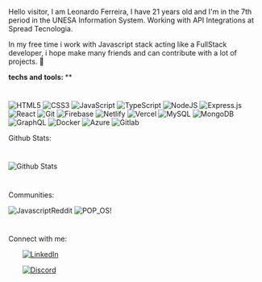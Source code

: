 
Hello visitor, I am Leonardo Ferreira, I have 21 years old and I'm in the 7th period in the UNESA Information System. Working with API Integrations at Spread Tecnologia.

In my free time i work with Javascript stack acting like a FullStack developer, i hope make many friends and can contribute with a lot of projects. 💜

<b>techs and tools: </b>
**
#

  ![HTML5](https://img.shields.io/badge/html5-%23E34F26.svg?style=for-the-badge&logo=html5&logoColor=white)
  ![CSS3](https://img.shields.io/badge/css3-%231572B6.svg?style=for-the-badge&logo=css3&logoColor=white)
  ![JavaScript](https://img.shields.io/badge/javascript-%23323330.svg?style=for-the-badge&logo=javascript&logoColor=%23F7DF1E)
  ![TypeScript](https://img.shields.io/badge/typescript-%23007ACC.svg?style=for-the-badge&logo=typescript&logoColor=white)
  ![NodeJS](https://img.shields.io/badge/node.js-%2343853D.svg?style=for-the-badge&logo=node.js&logoColor=white)
  ![Express.js](https://img.shields.io/badge/express.js-%23404d59.svg?style=for-the-badge&logo=express&logoColor=%2361DAFB)
  ![React](https://img.shields.io/badge/react-%2320232a.svg?style=for-the-badge&logo=react&logoColor=%2361DAFB)
  ![Git](https://img.shields.io/badge/git-%23F05033.svg?style=for-the-badge&logo=git&logoColor=white)
  ![Firebase](https://img.shields.io/badge/firebase-%23039BE5.svg?style=for-the-badge&logo=firebase)
  ![Netlify](https://img.shields.io/badge/netlify-%23039BE5.svg?style=for-the-badge&logo=netlify)
  ![Vercel](https://img.shields.io/badge/vercel-%23000000.svg?style=for-the-badge&logo=vercel&logoColor=white)
  ![MySQL](https://img.shields.io/badge/mysql-%2300f.svg?style=for-the-badge&logo=mysql&logoColor=white)
  ![MongoDB](https://img.shields.io/badge/MongoDB-%234ea94b.svg?style=for-the-badge&logo=mongodb&logoColor=white)
  ![GraphQL](https://img.shields.io/badge/-GraphQL-E10098?style=for-the-badge&logo=graphql)
  ![Docker](https://img.shields.io/badge/docker-%230db7ed.svg?style=for-the-badge&logo=docker&logoColor=white)
  ![Azure](https://img.shields.io/badge/azure-%23039BE5.svg?style=for-the-badge&logo=azuredevops)
  ![Gitlab](https://img.shields.io/badge/gitlab-%FF5500.svg?style=for-the-badge&logo=gitlab)


Github Stats:

#

![Github Stats](https://github-readme-stats.anuraghazra1.vercel.app/api?username=leoff00&show_icons=true&include_all_commits=true&theme=dark)

#

Communities: 

![JavascriptReddit](https://img.shields.io/reddit/subreddit-subscribers/javascript?label=Javascript%20subreddit&logo=Reddit&logoColor=orange&style=social)
![POP_OS!](https://img.shields.io/reddit/subreddit-subscribers/pop_os?color=orange&label=Pop_OS%20subreddit&logo=Reddit&logoColor=darkblue&style=social)

#

Connect with me: 

&nbsp;&nbsp;&nbsp;&nbsp;&nbsp;&nbsp;
<a href="https://www.linkedin.com/in/leonardo-ferreira-253a60173/" target="_blank">
<img src="https://img.shields.io/badge/linkedin-%23039BE5.svg?style=for-the-badge&logo=linkedin" alt="LinkedIn">
</a>

&nbsp;&nbsp;&nbsp;&nbsp;&nbsp;&nbsp;
<a href="https://discordapp.com/users/241680344791646209" target="_blank">
<img src="https://img.shields.io/badge/discord-%23039BE5.svg?style=for-the-badge&logo=discord" alt="Discord">
</a>
